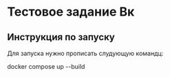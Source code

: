 # Тестовое задание Вк

## Инструкция по запуску

Для запуска нужно прописать слудующую командц:

docker compose up --build
